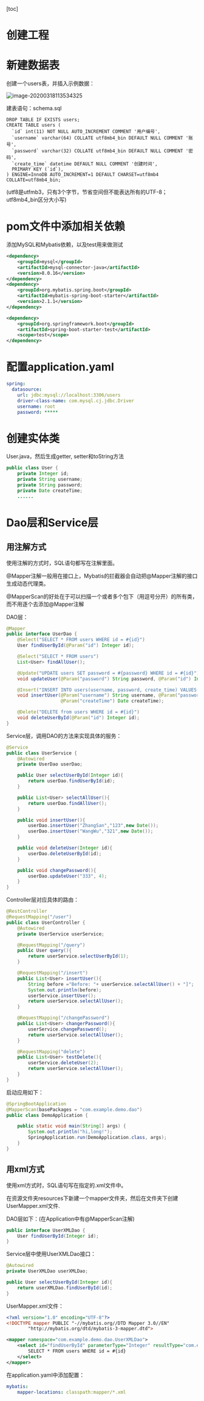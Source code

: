 [toc]

# 创建工程

# 新建数据表

创建一个users表，并插入示例数据：

![image-20200318113534325](/home/long/.config/Typora/typora-user-images/image-20200318113534325.png)

建表语句：schema.sql

```mysql
DROP TABLE IF EXISTS users;
CREATE TABLE users (
  `id` int(11) NOT NULL AUTO_INCREMENT COMMENT '用户编号',
  `username` varchar(64) COLLATE utf8mb4_bin DEFAULT NULL COMMENT '账号',
  `password` varchar(32) COLLATE utf8mb4_bin DEFAULT NULL COMMENT '密码',
  `create_time` datetime DEFAULT NULL COMMENT '创建时间',
  PRIMARY KEY (`id`),
) ENGINE=InnoDB AUTO_INCREMENT=1 DEFAULT CHARSET=utf8mb4 COLLATE=utf8mb4_bin;
```

(utf8是utfmb3，只有3个字节，节省空间但不能表达所有的UTF-8；utf8mb4_bin区分大小写)

# pom文件中添加相关依赖

添加MySQL和Mybatis依赖，以及test用来做测试

```xml
<dependency>
    <groupId>mysql</groupId>
    <artifactId>mysql-connector-java</artifactId>
    <version>8.0.16</version>
</dependency>
<dependency>
    <groupId>org.mybatis.spring.boot</groupId>
    <artifactId>mybatis-spring-boot-starter</artifactId>
    <version>2.1.1</version>
</dependency>

<dependency>
    <groupId>org.springframework.boot</groupId>
    <artifactId>spring-boot-starter-test</artifactId>
    <scope>test</scope>
</dependency>
```

# 配置application.yaml

```yaml
spring:
  datasource:
    url: jdbc:mysql://localhost:3306/users
    driver-class-name: com.mysql.cj.jdbc.Driver
    username: root
    password: *****
```

# 创建实体类

User.java，然后生成getter, setter和toString方法

```java
public class User {
    private Integer id;
    private String username;
    private String password;
    private Date createTime;
    ......
```

# Dao层和Service层

## 用注解方式

使用注解的方式时，SQL语句都写在注解里面。

@Mapper注解一般用在接口上，Mybatis的拦截器会自动把@Mapper注解的接口生成动态代理类。

@MapperScan的好处在于可以扫描一个或者多个包下（用逗号分开）的所有类，而不用逐个去添加@Mapper注解

DAO层：

```java
@Mapper
public interface UserDao {
    @Select("SELECT * FROM users WHERE id = #{id}")
    User findUserById(@Param("id") Integer id);

    @Select("SELECT * FROM users")
    List<User> findAllUser();

    @Update("UPDATE users SET password = #{password} WHERE id = #{id}")
    void updateUser(@Param("password") String password, @Param("id") Integer id);

    @Insert("INSERT INTO users(username, password, create_time) VALUES(#{username},#{password},#{createTime})")
    void insertUser(@Param("username") String username, @Param("password") String Password,
                    @Param("createTime") Date createTime);

    @Delete("DELETE from users WHERE id = #{id}")
    void deleteUserById(@Param("id") Integer id);
}
```

Service层，调用DAO的方法来实现具体的服务：

```java
@Service
public class UserService {
    @Autowired
    private UserDao userDao;

    public User selectUserById(Integer id){
        return userDao.findUserById(id);
    }

    public List<User> selectAllUser(){
        return userDao.findAllUser();
    }

    public void insertUser(){
        userDao.insertUser("ZhangSan","123",new Date());
        userDao.insertUser("WangWu","321",new Date());
    }

    public void deleteUser(Integer id){
        userDao.deleteUserById(id);
    }

    public void changePassword(){
        userDao.updateUser("333", 4);
    }
}
```

Controller层对应具体的路由：

```java
@RestController
@RequestMapping("/user")
public class UserController {
    @Autowired
    private UserService userService;

    @RequestMapping("/query")
    public User query(){
        return userService.selectUserById(1);
    }

    @RequestMapping("/insert")
    public List<User> insertUser(){
        String before ="Before: "+ userService.selectAllUser() + "]";
        System.out.println(before);
        userService.insertUser();
        return userService.selectAllUser();
    }

    @RequestMapping("/changePassword")
    public List<User> changerPassword(){
        userService.changePassword();
        return userService.selectAllUser();
    }

    @RequestMapping("delete")
    public List<User> testDelete(){
        userService.deleteUser(2);
        return userService.selectAllUser();
    }
}
```

启动应用如下：

```java
@SpringBootApplication
@MapperScan(basePackages = "com.example.demo.dao")
public class DemoApplication {

    public static void main(String[] args) {
        System.out.println("hi,long!");
        SpringApplication.run(DemoApplication.class, args);
    }
}
```

## 用xml方式

使用xml方式时，SQL语句写在指定的.xml文件中。

在资源文件夹resources下新建一个mapper文件夹，然后在文件夹下创建UserMapper.xml文件.

DAO层如下：(在Application中有@MapperScan注解)

```java
public interface UserXMLDao {
    User findUserById(Integer id);
}
```

Service层中使用UserXMLDao接口：

```java
@Autowired
private UserXMLDao userXMLDao;

public User selectUserById(Integer id){
    return userXMLDao.findUserById(id);
}
```

UserMapper.xml文件：

```xml
<?xml version="1.0" encoding="UTF-8"?>
<!DOCTYPE mapper PUBLIC "-//mybatis.org//DTD Mapper 3.0//EN"
        "http://mybatis.org/dtd/mybatis-3-mapper.dtd">

<mapper namespace="com.example.demo.dao.UserXMLDao">
    <select id="findUserById" parameterType="Integer" resultType="com.example.demo.bean.User">
        SELECT * FROM users WHERE id = #{id}
    </select>
</mapper>
```

在application.yaml中添加配置：

```yaml
mybatis:
    mapper-locations: classpath:mapper/*.xml
```

